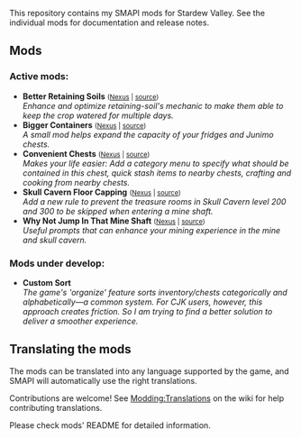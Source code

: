 ﻿This repository contains my SMAPI mods for Stardew Valley. See the individual mods for documentation and release notes.

## Mods
### Active mods:

* **Better Retaining Soils** <small>([Nexus](https://www.nexusmods.com/stardewvalley/mods/36007) | [source](BetterRetainingSoils))</small>  
  _Enhance and optimize retaining-soil's mechanic to make them able 
  to keep the crop watered for multiple days._
* **Bigger Containers** <small>([Nexus](https://www.nexusmods.com/stardewvalley/mods/35905) | [source](BiggerContainers))</small>  
  _A small mod helps expand the capacity of your fridges and Junimo 
  chests._
* **Convenient Chests** <small>([Nexus](https://www.nexusmods.com/stardewvalley/mods/32558) | [source](ConvenientChests))</small>  
  _Makes your life easier: Add a category menu to specify what should
  be contained in this chest, quick stash items to nearby chests,
  crafting and cooking from nearby chests._
* **Skull Cavern Floor Capping** <small>([Nexus](https://www.nexusmods.com/stardewvalley/mods/37716) | [source](SkullCavernFloorCapping))</small>  
  _Add a new rule to prevent the treasure rooms in Skull Cavern level 200 and 300 
  to be skipped when entering a mine shaft._
* **Why Not Jump In That Mine Shaft** <small>([Nexus](https://www.nexusmods.com/stardewvalley/mods/37452) | [source](WhyNotJumpInThatMineShaft))</small>  
  _Useful prompts that can enhance your mining experience in the mine and skull cavern._

### Mods under develop:

* **Custom Sort**  
  _The game's 'organize' feature sorts inventory/chests categorically
  and alphabetically—a common system. For CJK users, however, this
  approach creates friction. So I am trying to find a better solution
  to deliver a smoother experience._

## Translating the mods

The mods can be translated into any language supported by the game, and SMAPI will automatically
use the right translations.

Contributions are welcome! See [Modding:Translations](https://stardewvalleywiki.com/Modding:Translations)
on the wiki for help contributing translations.

Please check mods' README for detailed information.